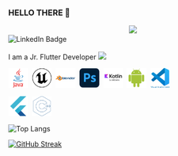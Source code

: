 ### HELLO THERE 👋
<div id="header" align="center">
  
 
  <img src="https://media.giphy.com/media/CuuSHzuc0O166MRfjt/giphy.gif"/>
 </div>



<div  
  ###<a href="https://www.linkedin.com/in/elif-beyza-belhan-638b891b7">
    <img src="https://img.shields.io/badge/LinkedIn-blue?style=for-the-badge&logo=linkedin&logoColor=white" alt="LinkedIn Badge"/>
  </a>
 </div>
 <img src="https://komarev.com/ghpvc/?username=Ms-elliebb&style=flat-square&color=blue" alt=""/>
<div
 ### :woman_technologist: About Me :

 I am a Jr. Flutter Developer <img src="https://media.giphy.com/media/WUlplcMpOCEmTGBtBW/giphy.gif" width="30"> 
 



  
</div>

<div
   ### :hammer_and_wrench: Languages and Tools :

  <img src="https://github.com/devicons/devicon/blob/master/icons/java/java-original-wordmark.svg" title="Java" alt="Java" width="40" height="40"/>&nbsp;
<img src="https://github.com/devicons/devicon/blob/master/icons/unrealengine/unrealengine-original.svg" title="cplusplus" alt="cplusplus" width="40" height="40"/>&nbsp;
<img src="https://github.com/devicons/devicon/blob/master/icons/blender/blender-original-wordmark.svg" title="cplusplus" alt="cplusplus" width="40" height="40"/>&nbsp;
<img src="https://github.com/devicons/devicon/blob/master/icons/photoshop/photoshop-original.svg" title="cplusplus" alt="cplusplus" width="40" height="40"/>&nbsp;
<img src="https://github.com/devicons/devicon/blob/master/icons/kotlin/kotlin-original-wordmark.svg" title="cplusplus" alt="cplusplus" width="40" height="40"/>&nbsp;
<img src="https://github.com/devicons/devicon/blob/master/icons/android/android-original.svg" title="cplusplus" alt="cplusplus" width="40" height="40"/>&nbsp;
<img src="https://github.com/devicons/devicon/blob/master/icons/vscode/vscode-original-wordmark.svg" title="vscode" alt="vscode" width="40" height="40"/>&nbsp;

<img src="https://github.com/devicons/devicon/blob/master/icons/flutter/flutter-original.svg" title="FLUTTER" alt="FLUTTER" width="40" height="40"/>&nbsp;
<img src="https://github.com/devicons/devicon/blob/master/icons/cplusplus/cplusplus-line.svg" title="cplusplus" alt="cplusplus" width="40" height="40"/>&nbsp;
</div>

<div
### :fire: My Stats :


![Top Langs](https://github-readme-stats.vercel.app/api/top-langs/?username=Ms-elliebb&theme=tokyonight)

<a href="https://git.io/streak-stats"><img src="https://github-readme-streak-stats.herokuapp.com?user=Ms-elliebb&theme=violet-dark&mode=weekly" alt="GitHub Streak" /></a>
  </div>
 
<!--
**Ms-elliebb/Ms-elliebb** is a ✨ _special_ ✨ repository because its `README.md` (this file) appears on your GitHub profile.

Here are some ideas to get you started:

- 🔭 I’m currently working on ...
- 🌱 I’m currently learning ...
- 👯 I’m looking to collaborate on ...
- 🤔 I’m looking for help with ...
- 💬 Ask me about ...
- 📫 How to reach me: ...
- 😄 Pronouns: ...
- ⚡ Fun fact: ...
-->
